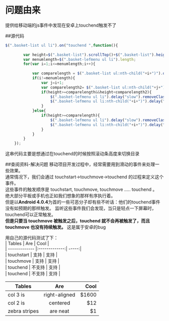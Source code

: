 # 问题由来
提供给移动端的js事件中发现在安卓上touchend触发不了  

##源代码

```js
$(".basket-list ul li").on("touchend ",function(){
		
		var height=$(".basket-list").scrollTop()+$(".basket-list").height()-$(".basket-list ul li").height();
		var menumlength=$(".basket-lefmenu ul li").length;
		for(var i=1;i<=menumlength;i++){
			
			var comparelength = $(".basket-list ul:nth-child("+i+")").offset().top-$(".basket-list ul:first-child").offset().top;
			if(i!=menumlength){
				var j=i+1;
				var comparelength2= $(".basket-list ul:nth-child("+j+")").offset().top-$(".basket-list ul:first-child").offset().top;
				if(height>=comparelength&&height<comparelength2){
					$(".basket-lefmenu ul li").delay("slow").removeClass("selected ");
					$(".basket-lefmenu ul li:nth-child("+i+")").delay("slow").addClass("selected");		
				}	
			}else{
				if(height>=comparelength){
					$(".basket-lefmenu ul li").delay("slow").removeClass("selected ");
					$(".basket-lefmenu ul li:nth-child("+i+")").delay("slow").addClass("selected");			
				}	
			}
		}
	});
```
这串代码主要是想通过在touchend的时候按照滚动条高度来切换目录  


##查阅资料-解决问题
移动项目开发过程中，经常需要用到滑动的事件来处理一些效果。  
通常情况下，我们会通过  touchstart->touchmove->touchend  的过程来定义这个事件。  
这些事件的触发顺序是  touchstart, touchmove, touchmove ….. touchend  。  
绝大部分平板或手机也正如我们想象的那样有序执行着。  
但是以**Android 4.0.4**为首的一些可恶分子却有些不听话：他们的touchend事件没有如预期的那样触发。
监听这些事件我们会发现，当只是轻点一下屏幕时，touchend可以正常触发。  
**但是只要当 touchmove 被触发之后，touchend 就不会再被触发了，而且 touchmove 也没有持续触发。**
这是属于安卓的bug

用自己的源代码测试了下：  
| Tables        | Are           | Cool  |  
| ------------- |:-------------:| -----:|  
| touchstart    | 支持          |  支持 |  
| touchmove     | 支持          |  支持 |  
| touchend      | 不支持        |  支持 |  
| touchend      | 不支持        |  支持 |  



| Tables        | Are           | Cool  |
| ------------- |:-------------:| -----:|
| col 3 is      | right-aligned | $1600 |
| col 2 is      | centered      |   $12 |
| zebra stripes | are neat      |    $1 |

